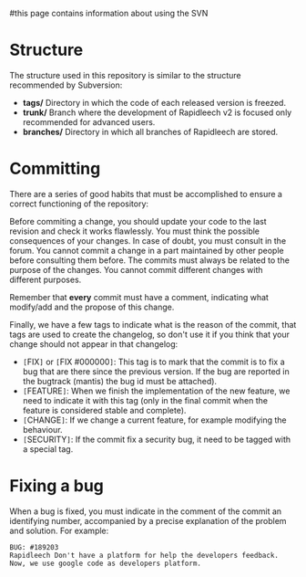 #this page contains information about using the SVN

# Structure #

The structure used in this repository is similar to the structure recommended by Subversion:
  * **tags/** Directory in which the code of each released version is freezed.
  * **trunk/** Branch where the development of Rapidleech v2 is focused only recommended for advanced users.
  * **branches/** Directory in which all branches of Rapidleech are stored.


# Committing #

There are a series of good habits that must be accomplished to ensure a correct functioning of the repository:

Before commiting a change, you should update your code to the last revision and check it works flawlessly. You must think the possible consequences of your changes. In case of doubt, you must consult in the forum. You cannot commit a change in a part maintained by other people before consulting them before. The commits must always be related to the purpose of the changes. You cannot commit different changes with different purposes.

Remember that **every** commit must have a comment, indicating what modify/add and the propose of this change.

Finally, we have a few tags to indicate what is the reason of the commit, that tags are used to create the changelog, so don't use it if you think that your change should not appear in that changelog:

  * `[`FIX`]` or `[`FIX #000000`]`: This tag is to mark that the commit is to fix a bug that are there since the previous version. If the bug are reported in the bugtrack (mantis) the bug id must be attached).
  * `[`FEATURE`]`: When we finish the implementation of the new feature, we need to indicate it with this tag (only in the final commit when the feature is considered stable and complete).
  * `[`CHANGE`]`: If we change a current feature, for example modifying the behaviour.
  * `[`SECURITY`]`: If the commit fix a security bug, it need to be tagged with a special tag.

# Fixing a bug #
When a bug is fixed, you must indicate in the comment of the commit an identifying number, accompanied by a precise explanation of the problem and solution. For example:
```
BUG: #189203
Rapidleech Don't have a platform for help the developers feedback.
Now, we use google code as developers platform. 
```